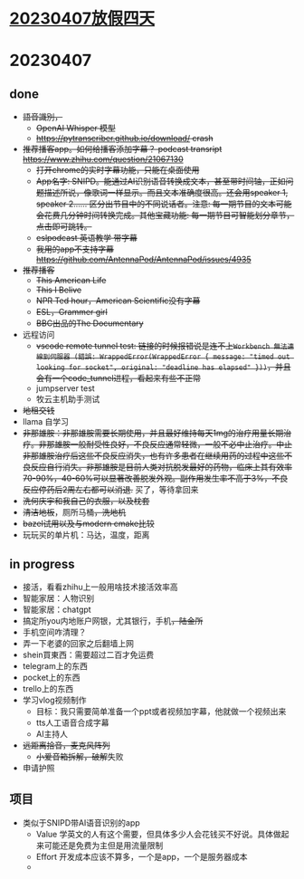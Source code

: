 # [ 20230407放假四天](https://github.com/cutepig123/gitblog/issues/19)

# 20230407

## done

- ~~語音識別，~~
  - ~~OpenAI Whisper 模型~~
  - ~~https://pytranscriber.github.io/download/ crash~~
- ~~推荐播客app。如何给播客添加字幕？ podcast transript https://www.zhihu.com/question/21067130~~
  - ~~打开chrome的实时字幕功能，只能在桌面使用~~
  - ~~App名字: SNIPD。能通过AI识别语音转换成文本，甚至带时间轴，正如问题描述所说，像歌词一样显示。而且文本准确度很高。还会用speaker 1, speaker 2…… 区分出节目中的不同说话者。注意: 每一期节目的文本可能会花费几分钟时间转换完成。其他宝藏功能: 每一期节目可智能划分章节，点击即可跳转。~~
  - ~~eslpodcast 英语教学 带字幕~~
  - ~~我用的app不支持字幕 https://github.com/AntennaPod/AntennaPod/issues/4935~~
- ~~推荐播客~~
  - ~~This American Life~~
  - ~~This I Belive~~
  - ~~NPR Ted hour，American Scientific没有字幕~~
  - ~~ESL，Grammer girl~~
  - ~~BBC出品的The Documentary~~
- 远程访问
  - ~~vscode remote tunnel test: 链接的时候报错说是连不上`Workbench 無法連線到伺服器 (錯誤: WrappedError(WrappedError { message: "timed out looking for socket", original: "deadline has elapsed" }))`，并且会有一个code_tunnel进程，看起来有些不正常~~
  - jumpserver test
  - 牧云主机助手测试
- ~~地租交钱~~
- llama 自学习
- ~~非那雄胺：非那雄胺需要长期使用，并且最好维持每天1mg的治疗用量长期治疗。非那雄胺一般耐受性良好，不良反应通常轻微，一般不必中止治疗。中止非那雄胺治疗后这些不良反应消失，也有许多患者在继续用药的过程中这些不良反应自行消失。非那雄胺是目前人类对抗脱发最好的药物，临床上其有效率70-90%，40-60%可以显著改善脱发外观。副作用发生率不高于3%，不良反应停药后2周左右都可以消退.~~ 买了，等待拿回来
- ~~洗何庆宇和我自己的衣服，以及枕套~~
- ~~清洁地板~~，厕所马桶~~，洗地机~~
- ~~bazel试用以及与modern cmake比较~~
- 玩玩买的单片机：马达，温度，距离

## in progress

- 接活，看看zhihu上一般用啥技术接活效率高
- 智能家居：人物识别
- 智能家居：chatgpt
- 搞定所you内地账户网银，尤其银行，手机~~，陆金所~~
- 手机空间咋清理？
- 弄一下老婆的回家之后翻墙上网
- shein買東西：需要超过二百才免运费
- telegram上的东西
- pocket上的东西
- trello上的东西
- 学习vlog视频制作
  - 目标：我只需要简单准备一个ppt或者视频加字幕，他就做一个视频出来
  - tts人工语音合成字幕
  - AI主持人
- ~~远距离拾音，麦克风阵列~~
  - ~~小爱音箱拆解，破解~~失败
- 申请护照

## 项目

- 类似于SNIPD带AI语音识别的app
  - Value 学英文的人有这个需要，但具体多少人会花钱买不好说。具体做起来可能还是免费为主但是用流量限制
  - Effort 开发成本应该不算多，一个是app，一个是服务器成本
  - 

